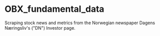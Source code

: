 # OBX_fundamental_data
Scraping stock news and metrics from the Norwegian newspaper Dagens Næringsliv's ("DN") Investor page.

